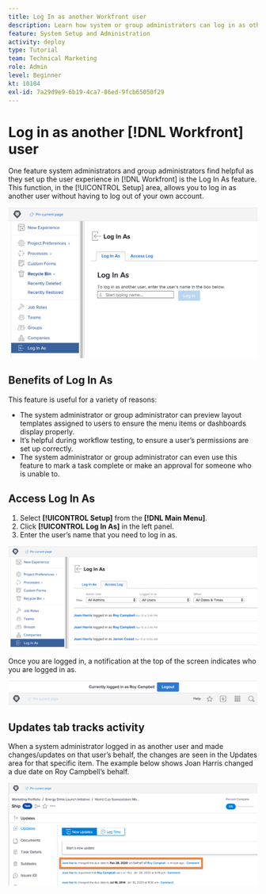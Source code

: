 ```yaml
---
title: Log In as another Workfront user
description: Learn how system or group administrators can log in as other Adobe Workfront users to test system settings, layout templates, reports, etc.
feature: System Setup and Administration
activity: deploy
type: Tutorial
team: Technical Marketing
role: Admin
level: Beginner
kt: 10104
exl-id: 7a29d9e9-6b19-4ca7-86ed-9fcb65050f29
---
```

# Log in as another [!DNL Workfront] user

One feature system administrators and group administrators find helpful as they set up the user experience in [!DNL Workfront] is the Log In As feature. This function, in the [!UICONTROL Setup] area, allows you to log in as another user without having to log out of your own account.

![[!UICONTROL Log In As] page in [!UICONTROL Setup] area](assets/admin-fund-log-in-as-1.png)

## Benefits of Log In As

This feature is useful for a variety of reasons:

* The system administrator or group administrator can preview layout templates assigned to users to ensure the menu items or dashboards display properly.
* It’s helpful during workflow testing, to ensure a user’s permissions are set up correctly.
* The system administrator or group administrator can even use this feature to mark a task complete or make an approval for someone who is unable to.

## Access Log In As

1. Select **[!UICONTROL Setup]** from the **[!DNL Main Menu]**.
1. Click **[!UICONTROL Log In As]** in the left panel.
1. Enter the user’s name that you need to log in as.

![[!UICONTROL Access Log] tab on [!UICONTROL Log In As] page](assets/admin-fund-log-in-as-3.png)

Once you are logged in, a notification at the top of the screen indicates who you are logged in as.

![[!UICONTROL Currently logged in as] message at top of [!DNL Workfront] window](assets/admin-fund-log-in-as-2.png)

## Updates tab tracks activity

When a system administrator logged in as another user and made changes/updates on that user’s behalf, the changes are seen in the Updates area for that specific item. The example below shows Joan Harris changed a due date on Roy Campbell’s behalf.

![[!UICONTROL Updates] section](assets/admin-fund-log-in-as-4.png)
